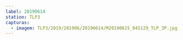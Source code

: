```yaml
---
label: 20190614
station: TLP3
capturas:
  - imagem: TLP3/2019/201906/20190614/M20190615_045129_TLP_3P.jpg
---
```

